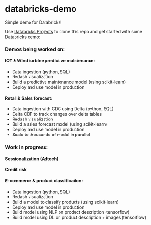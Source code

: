 # databricks-demo
Simple demo for Databricks!

Use [Databricks Projects](https://docs.databricks.com/projects.html) to clone this repo and get started with some Databricks demo:


### Demos being worked on:

#### IOT & Wind turbine predictive maintenance:


* Data ingestion (python, SQL)
* Redash visualization
* Build a predictive maintenance model (using scikit-learn)
* Deploy and use model in production

#### Retail & Sales forecast:

* Data ingestion with CDC using Delta (python, SQL)
* Delta CDF to track changes over delta tables
* Redash visualization
* Build a sales forecast model (using scikit-learn)
* Deploy and use model in production
* Scale to thousands of model in parallel


### Work in progress:

#### Sessionalization (Adtech)

#### Credit risk

#### E-commerce & product classification:
* Data ingestion (python, SQL)
* Redash visualization
* Build a model to classify products (using scikit-learn)
* Deploy and use model in production
* Build model using NLP on product description (tensorflow)
* Build model using DL on product description + images (tensorflow)




